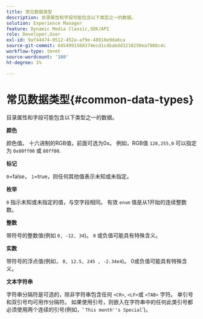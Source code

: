 ```yaml
---
title: 常见数据类型
description: 目录属性和字段可能包含以下类型之一的数据。
solution: Experience Manager
feature: Dynamic Media Classic,SDK/API
role: Developer,User
exl-id: 9af44474-0512-452a-af9e-48918e9da6ca
source-git-commit: 8454991568374ecd1c4babdd3210250ea7988c4c
workflow-type: tm+mt
source-wordcount: '160'
ht-degree: 1%

---
```


# 常见数据类型{#common-data-types}

目录属性和字段可能包含以下类型之一的数据。

**颜色**

颜色值。 十六进制的RGB值，前面可选为0x。 例如，RGB值 `128,255,0` 可以指定为 `0x80ff00` 或 `80ff00`.

**标记**

`0`=false， `1`=true，则任何其他值表示未知或未指定。

**枚举**

`0` 指示未知或未指定的值，与空字段相同。 有效 `enum` 值是从1开始的连续整数数。

**整数**

带符号的整数值(例如 `0, -12, 34`)。 `0` 或负值可能具有特殊含义。

**实数**

带符号的浮点值(例如， `0, 12.5, 245 , -2.34e4`)。 0或负值可能具有特殊含义。

**文本字符串**

字符串分隔符是可选的，除非字符串包含任何 `<CR>`, `<LF>`或 `<TAB>` 字符。 单引号和双引号均可用作分隔符。 如果使用引号，则嵌入在字符串中的任何此类引号都必须使用两个连续的引号(例如，&#39; `This month''s Special`&#39;)。
